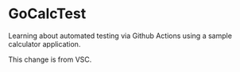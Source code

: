 # GoCalcTest
Learning about automated testing via Github Actions using a sample calculator application.

This change is from VSC.
